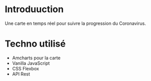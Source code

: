 # Introduuction
Une carte en temps réel pour suivre la progression du Coronavirus.

# Techno utilisé 
- Amcharts pour la carte
- Vanilla JavaScript
- CSS Flexbox
- API Rest